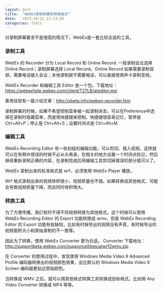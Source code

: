 ```yaml
---
layout: post
title:  "WebEx录制屏幕和转换格式"
date:   2013-10-22 22:13:50
categories: Tools
---
```


对录制屏幕要求不是很高的情况下，WebEx是一套比较合适的工具。

### 录制工具 ###
WebEx 的 Recorder 分为 Local Record 和 Online Record. 一般录制会议选择 Online Record；录制屏幕选择 Local Record。Online Record 如果需要录制音频，需要电话接入会议；本地录制就不需要电话，可以直接使用声卡录制音频。

WebEx Recorder 和编辑工具 Editor 是一个包，下载地址：<https://webexhelp.webex.com/client/T27LB/ateditor.msi>

善用佳软有一篇介绍文章：<http://xbeta.info/webex-recorder.htm>

录制屏幕的时候，如果不希望控制菜单被一起录制进去，可以在Preference中选择在录制时隐藏菜单，而是用快捷键来控制。快捷键很容易记忆，暂停是 Ctrl+Alt+P；停止是 Ctrl+Alt+S；设置时间点是 Ctrl+Alt+M.

### 编辑工具 ###
WebEx Recording Editor 有一些初级的编辑功能，可以剪切、插入视频。这样就可以在有稍许错误的时候不必从头再录，在相关的地方设置一个时间点标记，然后继续重新录制正确的内容，在录制完成后用编辑工具剪切掉错误的部分就可以了。

WebEx 录制出来的标准格式是 wrf，必须使用 WebEx Player 播放。

Wrf 格式录制出来的视频体积很小，视频质量也不错。如果转换成其他格式，可能会导致视频质量下降，而且同时体积增大。

### 转换工具 ###
为了方便传播，我们有时不得不将视频转换为其他格式。这个时候可以使用WebEx Recording Editor 的 Export 功能转换成 wmv。但是 WebEx Recording Editor 的 Export 功能有些缺陷，比如有时候导出的视频没有声音，有时候导出的视频面积大小和原始录制的不一致等。

因此为了转换，使用 WebEx Converter 更为合适。 Converter 下载地址：<http://supportbeta.webex.com/supportutilities/atwrf2wmv.zip>

在 Converter 的使用过程中，发现使用 Windows Media Video 9 Advanced Profile 编码器转换出的视频颜色效果，会比默认的 Windows Media Video 9 Screen 编码器更贴近原始颜色。

当转换成 WMV 之后，就可以用其他格式转换工具转换成目标格式。比如用 Any Video Converter 转换成 MP4 等等。
